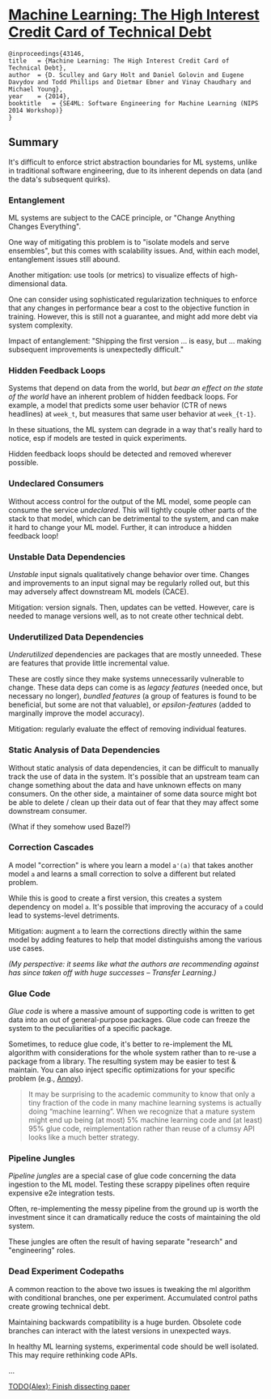 # [Machine Learning: The High Interest Credit Card of Technical Debt](https://research.google/pubs/pub43146/)
```
@inproceedings{43146,
title	= {Machine Learning: The High Interest Credit Card of Technical Debt},
author	= {D. Sculley and Gary Holt and Daniel Golovin and Eugene Davydov and Todd Phillips and Dietmar Ebner and Vinay Chaudhary and Michael Young},
year	= {2014},
booktitle	= {SE4ML: Software Engineering for Machine Learning (NIPS 2014 Workshop)}
}
```

## Summary

It's difficult to enforce strict abstraction boundaries for ML systems, 
unlike in traditional software engineering, due to its inherent depends 
on data (and the data's subsequent quirks).

### Entanglement
ML systems are subject to the CACE principle, or "Change Anything 
Changes Everything".

One way of mitigating this problem is to "isolate models and serve 
ensembles", but this comes with scalability issues. And, within each 
model, entanglement issues still abound. 

Another mitigation: use tools (or metrics) to visualize effects of 
high-dimensional data. 

One can consider using sophisticated regularization techniques to 
enforce that any changes in performance bear a cost to the objective
function in training. However, this is still not a guarantee, and might
add more debt via system complexity. 

Impact of entanglement: "Shipping the first version ... is easy, but
... making subsequent improvements is unexpectedly difficult."

### Hidden Feedback Loops
Systems that depend on data from the world, but _bear an effect on the
state of the world_ have an inherent problem of hidden feedback loops.
For example, a model that predicts some user behavior (CTR of news 
headlines) at `week_t`, but measures that same user behavior at 
`week_{t-1}`. 

In these situations, the ML system can degrade in a way that's 
really hard to notice, esp if models are tested in quick experiments.

Hidden feedback loops should be detected and removed wherever possible. 

### Undeclared Consumers

Without access control for the output of the ML model, some people can
consume the service _undeclared_. This will tightly couple other parts
of the stack to that model, which can be detrimental to the system, and
can make it hard to change your ML model. Further, it can introduce a 
hidden feedback loop!

### Unstable Data Dependencies

_Unstable_ input signals qualitatively change behavior over time.
Changes and improvements to an input signal may be regularly rolled out, 
but this may adversely affect downstream ML models (CACE). 

Mitigation: version signals. Then, updates can be vetted. However, 
care is needed to manage versions well, as to not create other 
technical debt.

### Underutilized Data Dependencies

_Underutilized_ dependencies are packages that are mostly unneeded.
These are features that provide little incremental value.

These are costly since they make systems unnecessarily vulnerable to 
change. These data deps can come is as *legacy features* (needed once, 
but necessary no longer), *bundled features* (a group of features
is found to be beneficial, but some are not that valuable), or
*epsilon-features* (added to marginally improve the model accuracy).

Mitigation: regularly evaluate the effect of removing individual 
features.

### Static Analysis of Data Dependencies

Without static analysis of data dependencies, it can be difficult
to manually track the use of data in the system. It's possible that
an upstream team can change something about the data and have unknown
effects on many consumers. On the other side, a maintainer of some
data source might bot be able to delete / clean up their data out of
fear that they may affect some downstream consumer. 

(What if they somehow used Bazel?)

### Correction Cascades

A model "correction" is where you learn a model `a'(a)` that takes 
another model `a` and learns a small correction to solve a different
but related problem. 

While this is good to create a first version, this creates a system
dependency on model `a`. It's possible that improving the accuracy of
`a` could lead to systems-level detriments. 

Mitigation: augment `a` to learn the corrections directly within the 
same model by adding features to help that model distinguishs
among the various use cases. 

_(My perspective: it seems like what the authors are recommending 
against has since taken off with huge successes – Transfer Learning.)_

### Glue Code

_Glue code_ is where a massive amount of supporting code is written to 
get data into an out of general-purpose packages. 
Glue code can freeze the system to the peculiarities of a specific
package. 

Sometimes, to reduce glue code, it's better to re-implement the ML 
algorithm with considerations for the whole system rather than to 
re-use a package from a library. The resulting system may be
easier to test & maintain. You can also inject specific optimizations 
for your specific problem (e.g., [Annoy](https://github.com/spotify/annoy)).

> It may be surprising to the academic community to know that only a 
> tiny fraction of the code in many machine learning systems is 
> actually doing “machine learning”. When we recognize that a mature
> system might end up being (at most) 5% machine learning code and 
> (at least) 95% glue code, reimplementation rather than reuse of a 
> clumsy API looks like a much better strategy.

### Pipeline Jungles

_Pipeline jungles_ are a special case of glue code concerning the
data ingestion to the ML model. Testing these scrappy pipelines
often require expensive e2e integration tests. 

Often, re-implementing the messy pipeline from the ground up is 
worth the investment since it can dramatically reduce the costs of
maintaining the old system. 

These jungles are often the result of having separate "research" and
"engineering" roles. 

### Dead Experiment Codepaths

A common reaction to the above two issues is tweaking the ml algorithm
with conditional branches, one per experiment. Accumulated control 
paths create growing technical debt. 

Maintaining backwards compatibility is a huge burden. Obsolete code
branches can interact with the latest versions in unexpected ways.

In healthy ML learning systems, experimental code should be well 
isolated. This may require rethinking code APIs. 

...

[TODO(Alex): Finish dissecting paper](TODO.md)